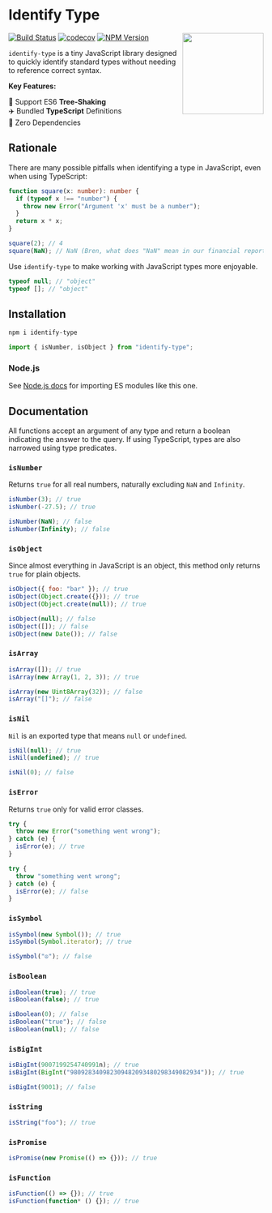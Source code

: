 # Identify Type

<img align="right" width="160px" src="https://raw.githubusercontent.com/milne-dev/identify-type/master/logo/color.png">

[![Build Status](https://github.com/milne-dev/identify-type/actions/workflows/node.js.yml/badge.svg?branch=master)](https://github.com/milne-dev/identify-type/actions?query=branch%3Amaster)
[![codecov](https://codecov.io/gh/milne-dev/identify-type/branch/master/graph/badge.svg)](https://codecov.io/gh/milne-dev/identify-type)
[![NPM Version](https://img.shields.io/npm/v/identify-type)](https://www.npmjs.com/package/identify-type)

`identify-type` is a tiny JavaScript library designed to quickly identify standard types without needing to reference correct syntax.

**Key Features:**

🌲 Support ES6 **Tree-Shaking**  
✈️ Bundled **TypeScript** Definitions  
🫙 Zero Dependencies

## Rationale

There are many possible pitfalls when identifying a type in JavaScript, even when using TypeScript:

```typescript
function square(x: number): number {
  if (typeof x !== "number") {
    throw new Error("Argument 'x' must be a number");
  }
  return x * x;
}

square(2); // 4
square(NaN); // NaN (Bren, what does "NaN" mean in our financial report?)
```

Use `identify-type` to make working with JavaScript types more enjoyable.

```javascript
typeof null; // "object"
typeof []; // "object"
```

## Installation

```bash
npm i identify-type
```

```javascript
import { isNumber, isObject } from "identify-type";
```

### Node.js

See [Node.js docs](https://nodejs.org/api/esm.html#enabling) for importing ES modules like this one.

## Documentation

All functions accept an argument of any type and return a boolean indicating the answer to the query. If using TypeScript, types are also narrowed using type predicates.

### `isNumber`

Returns `true` for all real numbers, naturally excluding `NaN` and `Infinity`.

```javascript
isNumber(3); // true
isNumber(-27.5); // true

isNumber(NaN); // false
isNumber(Infinity); // false
```

### `isObject`

Since almost everything in JavaScript is an object, this method only returns `true` for plain objects.

```javascript
isObject({ foo: "bar" }); // true
isObject(Object.create({})); // true
isObject(Object.create(null)); // true

isObject(null); // false
isObject([]); // false
isObject(new Date()); // false
```

### `isArray`

```javascript
isArray([]); // true
isArray(new Array(1, 2, 3)); // true

isArray(new Uint8Array(32)); // false
isArray("[]"); // false
```

### `isNil`

`Nil` is an exported type that means `null` or `undefined`.

```javascript
isNil(null); // true
isNil(undefined); // true

isNil(0); // false
```

### `isError`

Returns `true` only for valid error classes.

```javascript
try {
  throw new Error("something went wrong");
} catch (e) {
  isError(e); // true
}

try {
  throw "something went wrong";
} catch (e) {
  isError(e); // false
}
```

### `isSymbol`

```javascript
isSymbol(new Symbol()); // true
isSymbol(Symbol.iterator); // true

isSymbol("☮️"); // false
```

### `isBoolean`

```javascript
isBoolean(true); // true
isBoolean(false); // true

isBoolean(0); // false
isBoolean("true"); // false
isBoolean(null); // false
```

### `isBigInt`

```javascript
isBigInt(9007199254740991n); // true
isBigInt(BigInt("980928340982309482093480298349082934")); // true

isBigInt(9001); // false
```

### `isString`

```javascript
isString("foo"); // true
```

### `isPromise`

```javascript
isPromise(new Promise(() => {})); // true
```

### `isFunction`

```javascript
isFunction(() => {}); // true
isFunction(function* () {}); // true
```
